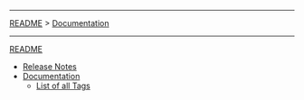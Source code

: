 ___

[README](./../README.md) > [Documentation](./../doc/documentation-index.md)
___


[README](./../README.md)
- [Release Notes](./../doc/release-notes.md)
- [Documentation](./../doc/documentation-index.md)
    - [List of all Tags](./../doc/tags.md)